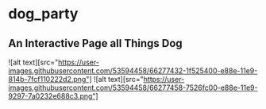 # dog_party
## An Interactive Page all Things Dog

![alt text][src="https://user-images.githubusercontent.com/53594458/66277432-1f525400-e88e-11e9-814b-7fcf110222d2.png"]
![alt text][src="https://user-images.githubusercontent.com/53594458/66277458-7526fc00-e88e-11e9-9297-7a0232e688c3.png"]
